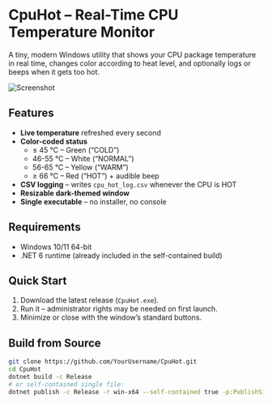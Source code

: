 # CpuHot – Real-Time CPU Temperature Monitor

A tiny, modern Windows utility that shows your CPU package temperature in real time, changes color according to heat level, and optionally logs or beeps when it gets too hot.

![Screenshot](assets/screenshot.png)

## Features
- **Live temperature** refreshed every second  
- **Color-coded status**  
  - ≤ 45 °C – Green (“COLD”)  
  - 46-55 °C – White (“NORMAL”)  
  - 56-65 °C – Yellow (“WARM”)  
  - ≥ 66 °C – Red (“HOT”) + audible beep  
- **CSV logging** – writes `cpu_hot_log.csv` whenever the CPU is HOT  
- **Resizable dark-themed window**  
- **Single executable** – no installer, no console

## Requirements
- Windows 10/11 64-bit  
- .NET 6 runtime (already included in the self-contained build)

## Quick Start
1. Download the latest release (`CpuHot.exe`).  
2. Run it – administrator rights may be needed on first launch.  
3. Minimize or close with the window’s standard buttons.

## Build from Source
```bash
git clone https://github.com/YourUsername/CpuHot.git
cd CpuHot
dotnet build -c Release
# or self-contained single file:
dotnet publish -c Release -r win-x64 --self-contained true -p:PublishSingleFile=true -p:IncludeNativeLibrariesForSelfExtract=true